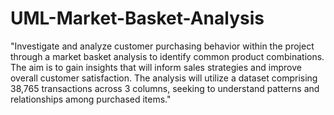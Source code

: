 # UML-Market-Basket-Analysis 
"Investigate and analyze customer purchasing behavior within the project through a market basket analysis to identify common product combinations. The aim is to gain insights that will inform sales strategies and improve overall customer satisfaction. The analysis will utilize a dataset comprising 38,765 transactions across 3 columns, seeking to understand patterns and relationships among purchased items."
